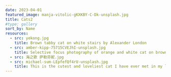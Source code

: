 ```yaml
---
date: 2023-04-01
featured_image: manja-vitolic-gKXKBY-C-Dk-unsplash.jpg
title: Cats2
#type: gallery
sort_by: Name
resources:
  - src: yekong.jpg
    title: Brown tabby cat on white stairs by Alexander London
  - src: amber-kipp-75715CVEJhI-unsplash.jpg
    title: Selective focus photography of orange and white cat on brown table by Amber Kipp
  - src: 海之歌 萨勒芬妮.jpg
  - src: michael-sum-LEpfefQf4rU-unsplash.jpg
    title: This is the cutest and loveliest cat I have ever met in my life. He is BU BU, a cat with 6 fingers, which is unusual, but in fact, smarter than any cat. He meows every time he sees me, and jumps to my bed and sits with me.
---
```

